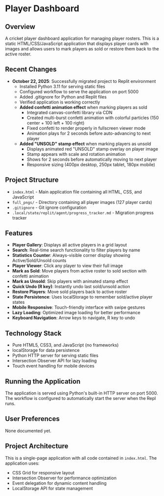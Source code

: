 # Player Dashboard

## Overview
A cricket player dashboard application for managing player rosters. This is a static HTML/CSS/JavaScript application that displays player cards with images and allows users to mark players as sold or restore them back to the active roster.

## Recent Changes
- **October 22, 2025**: Successfully migrated project to Replit environment
  - Installed Python 3.11 for serving static files
  - Configured workflow to serve the application on port 5000
  - Added .gitignore for Python and Replit files
  - Verified application is working correctly
  - **Added confetti animation effect** when marking players as sold
    - Integrated canvas-confetti library via CDN
    - Created multi-burst confetti animation with colorful particles (150 center + 100 left + 100 right)
    - Fixed confetti to render properly in fullscreen viewer mode
    - Animation plays for 2 seconds before auto-advancing to next player
  - **Added "UNSOLD" stamp effect** when marking players as unsold
    - Displays animated red "UNSOLD" stamp overlay on player image
    - Stamp appears with scale and rotation animation
    - Shows for 2 seconds before automatically moving to next player
    - Responsive sizing (400px desktop, 250px tablet, 180px mobile)

## Project Structure
- `index.html` - Main application file containing all HTML, CSS, and JavaScript
- `full_pngs/` - Directory containing all player images (127 player cards)
- `.gitignore` - Git ignore configuration
- `.local/state/replit/agent/progress_tracker.md` - Migration progress tracker

## Features
- **Player Gallery**: Displays all active players in a grid layout
- **Search**: Real-time search functionality to filter players by name
- **Statistics Counter**: Always-visible corner display showing Active/Sold/Unsold counts
- **Player Viewer**: Click any player to view their full image
- **Mark as Sold**: Move players from active roster to sold section with confetti animation
- **Mark as Unsold**: Skip players with animated stamp effect
- **Quick Undo (R key)**: Instantly undo last sold/unsold action
- **Restore Players**: Move sold players back to active roster
- **State Persistence**: Uses localStorage to remember sold/active player states
- **Mobile Responsive**: Touch-friendly interface with swipe gestures
- **Lazy Loading**: Optimized image loading for better performance
- **Keyboard Navigation**: Arrow keys to navigate, R key to undo

## Technology Stack
- Pure HTML5, CSS3, and JavaScript (no frameworks)
- localStorage for data persistence
- Python HTTP server for serving static files
- Intersection Observer API for lazy loading
- Touch event handling for mobile devices

## Running the Application
The application is served using Python's built-in HTTP server on port 5000. The workflow is configured to automatically start the server when the Repl runs.

## User Preferences
None documented yet.

## Project Architecture
This is a single-page application with all code contained in `index.html`. The application uses:
- CSS Grid for responsive layout
- Intersection Observer for performance optimization
- Event delegation for dynamic content handling
- LocalStorage API for state management
